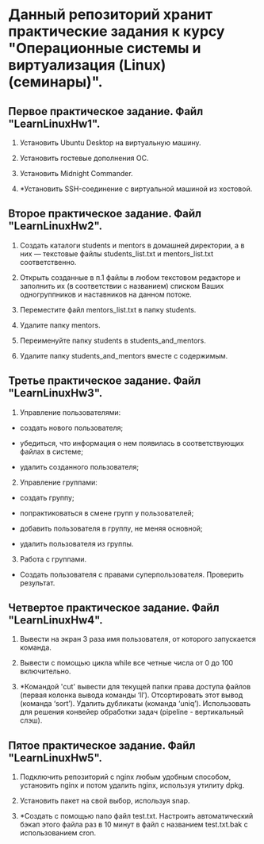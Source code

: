 # **Данный репозиторий хранит практические задания к курсу "Операционные системы и виртуализация (Linux) (семинары)".**

## **Первое практическое задание. Файл "LearnLinuxHw1".**

1. Установить Ubuntu Desktop на виртуальную машину.

2. Установить гостевые дополнения ОС.

3. Установить Midnight Commander.

4. *Установить SSH-соединение с виртуальной машиной из хостовой.

## **Второе практическое задание. Файл "LearnLinuxHw2".**

1. Создать каталоги students и mentors в домашней директории, а в них — текстовые файлы students_list.txt и mentors_list.txt соответственно.

2. Открыть созданные в п.1 файлы в любом текстовом редакторе и заполнить их (в соответствии с названием) списком Ваших одногруппников и наставников на данном потоке.

3. Переместите файл mentors_list.txt в папку students.

4. Удалите папку mentors.

5. Переименуйте папку students в students_and_mentors.

6. Удалите папку students_and_mentors вместе с содержимым.

## **Третье практическое задание. Файл "LearnLinuxHw3".**

1. Управление пользователями:
* создать нового пользователя;

* убедиться, что информация о нем появилась в соответствующих файлах в системе;

* удалить созданного пользователя;

2. Управление группами:
* создать группу;

* попрактиковаться в смене групп у пользователей;

* добавить пользователя в группу, не меняя основной;

* удалить пользователя из группы.

3. Работа с группами.
* Создать пользователя с правами суперпользователя. Проверить результат.

## **Четвертое практическое задание. Файл "LearnLinuxHw4".**

1. Вывести на экран 3 раза имя пользователя, от которого запускается команда.

2. Вывести с помощью цикла while все четные числа от 0 до 100 включительно.

3. *Командой 'cut' вывести для текущей папки права доступа файлов (первая колонка вывода команды ‘ll’). Отсортировать этот вывод (команда ‘sort’). Удалить дубликаты (команда ‘uniq’). Использовать для решения конвейер обработки задач (pipeline - вертикальный слэш).

## **Пятое практическое задание. Файл "LearnLinuxHw5".**

1. Подключить репозиторий с nginx любым удобным способом, установить nginx и потом удалить nginx, используя утилиту dpkg.

2. Установить пакет на свой выбор, используя snap.

3. *Создать с помощью nano файл test.txt. Настроить автоматический бэкап этого файла раз в 10 минут в файл с названием test.txt.bak с использованием cron.